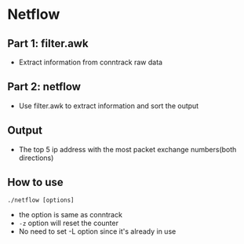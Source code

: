 # Netflow
## Part 1: filter.awk
- Extract information from conntrack raw data
## Part 2: netflow
- Use filter.awk to extract information and sort the output
## Output
- The top 5 ip address with the most packet exchange numbers(both directions)
## How to use
```sh=
./netflow [options]
```
- the option is same as conntrack
- `-z` option will reset the counter
- No need to set -L option since it's already in use
